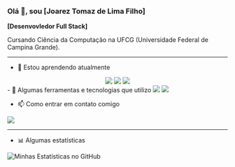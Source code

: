 ### Olá 👋, sou [Joarez Tomaz de Lima Filho]

**[Desenvovledor Full Stack]**

Cursando Ciência da Computação na UFCG (Universidade Federal de Campina Grande).

---

- 🌱 Estou aprendendo atualmente
<div align="center">
<img src="https://img.shields.io/badge/Python-black?style=for-the-badge&logo=python&logoColor=white">
<img src="https://img.shields.io/badge/Java-yellow?style=for-the-badge&logo=java&logoColor=white">
<img src="https://img.shields.io/badge/JavaScript-F7DF1E?style=for-the-badge&logo=javascript&logoColor=black">
</div>
- 🚀 Algumas ferramentas e tecnologias que utilizo
<img src="https://img.shields.io/badge/GitHub-100000?style=for-the-badge&logo=github&logoColor=white">
<img src="https://img.shields.io/badge/Vim-019733?style=for-the-badge&logo=vim&logoColor=white">

- 📫 Como entrar em contato comigo
<a href="mailto:joarez1201@gmail.com" target="_blank">
  <img src="https://img.shields.io/badge/Gmail-D14836?style=for-the-badge&logo=gmail&logoColor=white">
</a>

---
- 📊 Algumas estatísticas

![Minhas Estatísticas no GitHub](https://github-readme-stats.vercel.app/api?username=joarez-filho&show_icons=true&theme=dracula)
